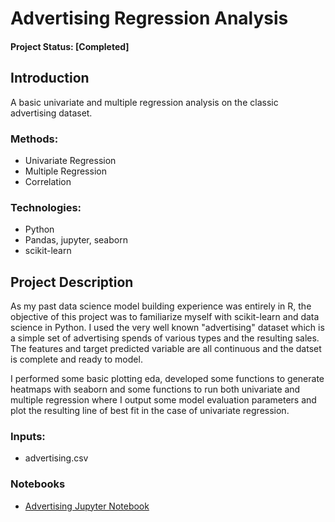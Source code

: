 # Advertising Regression Analysis

#### Project Status: [Completed]

## Introduction
A basic univariate and multiple regression analysis on the classic advertising dataset.

### Methods:
* Univariate Regression
* Multiple Regression
* Correlation

### Technologies:
* Python
* Pandas, jupyter, seaborn
* scikit-learn

## Project Description

As my past data science model building experience was entirely in R, the objective of this project was to familiarize myself with scikit-learn and data science in Python. I used the very well known "advertising" dataset which is a simple set of advertising spends of various types and the resulting sales. The features and target predicted variable are all continuous and the datset is complete and ready to model.

I performed some basic plotting eda, developed some functions to generate heatmaps with seaborn and some functions to run both univariate and multiple regression where I output some model evaluation parameters and plot the resulting line of best fit in the case of univariate regression.

### Inputs:
* advertising.csv

### Notebooks
* [Advertising Jupyter Notebook](https://github.com/mmollico/advertising-regression-analysis/blob/main/advertising.ipynb)

